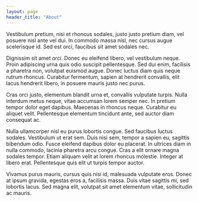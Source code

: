 ```yaml
---
layout: page
header_title: "About"
---
```


Vestibulum pretium, nisi et rhoncus sodales, justo justo pretium diam, vel posuere nisl ante vel dui. In commodo massa nisl, nec cursus augue scelerisque id. Sed est orci, faucibus sit amet sodales nec.

Dignissim sit amet orci. Donec eu eleifend libero, vel vestibulum neque. Proin adipiscing urna quis odio suscipit pellentesque. Sed dui enim, facilisis a pharetra non, volutpat euismod augue. Donec luctus diam quis neque rutrum rhoncus. Curabitur fermentum, sapien at hendrerit convallis, elit lacus hendrerit libero, in posuere mauris justo nec purus.

Cras orci justo, elementum blandit urna et, convallis vulputate turpis. Nulla interdum metus neque, vitae accumsan lorem semper nec. In pretium tempor dolor eget dapibus. Maecenas in rhoncus neque. Curabitur eu aliquet velit. Pellentesque elementum tincidunt ante, sed auctor diam consequat ac.

Nulla ullamcorper nisl eu purus lobortis congue. Sed faucibus luctus sodales. Vestibulum ut erat sem. Duis nisi sem, tempor a sapien eu, sagittis bibendum odio. Fusce eleifend dapibus dolor eu placerat. In ultrices diam in nulla commodo, lacinia pharetra arcu congue. Cras a elit ornare magna sodales tempor. Etiam aliquam velit at lorem rhoncus molestie. Integer at libero erat. Pellentesque quis elit ut turpis tempor auctor.

Vivamus purus mauris, cursus quis nisi id, malesuada vulputate eros. Donec at ipsum gravida, egestas eros a, facilisis massa. Duis vitae sagittis mi, sed lobortis lacus. Sed magna elit, volutpat sit amet elementum vitae, sollicitudin ac mauris.